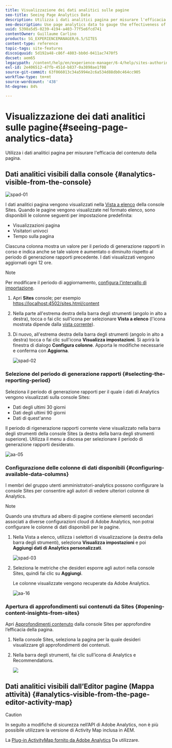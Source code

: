 ```yaml
---
title: Visualizzazione dei dati analitici sulle pagine
seo-title: Seeing Page Analytics Data
description: Utilizza i dati analitici pagina per misurare l'efficacia del contenuto della pagina
seo-description: Use page analytics data to gauge the effectiveness of their page content
uuid: 5398a5d5-0239-4194-a403-77f5e6fcd741
contentOwner: Guillaume Carlino
products: SG_EXPERIENCEMANAGER/6.5/SITES
content-type: reference
topic-tags: site-features
discoiquuid: 5d192a48-c86f-4803-bb0d-0411ac7470f5
docset: aem65
legacypath: /content/help/en/experience-manager/6-4/help/sites-authoring/pa-using.html
exl-id: 2e406512-47fb-451d-b837-0a3898ae1f08
source-git-commit: 63f066013c34a5994e2c6a534d88db0c464cc905
workflow-type: tm+mt
source-wordcount: '438'
ht-degree: 84%

---
```


# Visualizzazione dei dati analitici sulle pagine{#seeing-page-analytics-data}

Utilizza i dati analitici pagina per misurare l&#39;efficacia del contenuto della pagina.

## Dati analitici visibili dalla console {#analytics-visible-from-the-console}

![spad-01](assets/spad-01.png)

I dati analitici pagina vengono visualizzati nella [Vista a elenco](/help/sites-authoring/basic-handling.md#list-view) della console Sites. Quando le pagine vengono visualizzate nel formato elenco, sono disponibili le colonne seguenti per impostazione predefinita:

* Visualizzazioni pagina
* Visitatori univoci
* Tempo sulla pagina

Ciascuna colonna mostra un valore per il periodo di generazione rapporti in corso e indica anche se tale valore è aumentato o diminuito rispetto al periodo di generazione rapporti precedente. I dati visualizzati vengono aggiornati ogni 12 ore.

>[!NOTE]
>
>Per modificare il periodo di aggiornamento, [configura l&#39;intervallo di importazione](/help/sites-administering/adobeanalytics-connect.md#configuring-the-import-interval).

1. Apri **Sites** console; per esempio [https://localhost:4502/sites.html/content](https://localhost:4502/sites.html/content)
1. Nella parte all&#39;estrema destra della barra degli strumenti (angolo in alto a destra), tocca o fai clic sull&#39;icona per selezionare **Vista a elenco** (l&#39;icona mostrata dipende dalla [vista corrente](/help/sites-authoring/basic-handling.md#viewing-and-selecting-resources)).

1. Di nuovo, all&#39;estrema destra della barra degli strumenti (angolo in alto a destra) tocca o fai clic sull&#39;icona **Visualizza impostazioni**. Si aprirà la finestra di dialogo **Configura colonne**. Apporta le modifiche necessarie e conferma con **Aggiorna**.

   ![spad-02](assets/spad-02.png)

### Selezione del periodo di generazione rapporti {#selecting-the-reporting-period}

Seleziona il periodo di generazione rapporti per il quale i dati di Analytics vengono visualizzati sulla console Sites:

* Dati degli ultimi 30 giorni
* Dati degli ultimi 90 giorni
* Dati di quest&#39;anno

Il periodo di rigenerazione rapporti corrente viene visualizzato nella barra degli strumenti della console Sites (a destra della barra degli strumenti superiore). Utilizza il menu a discesa per selezionare il periodo di generazione rapporti desiderato.

![aa-05](assets/aa-05.png)

### Configurazione delle colonne di dati disponibili {#configuring-available-data-columns}

I membri del gruppo utenti amministratori-analytics possono configurare la console Sites per consentire agli autori di vedere ulteriori colonne di Analytics.

>[!NOTE]
>
>Quando una struttura ad albero di pagine contiene elementi secondari associati a diverse configurazioni cloud di Adobe Analytics, non potrai configurare le colonne di dati disponibili per le pagine.

1. Nella Vista a elenco, utilizza i selettori di visualizzazione (a destra della barra degli strumenti), seleziona **Visualizza impostazioni** e poi **Aggiungi dati di Analytics personalizzati**.

   ![spad-03](assets/spad-03.png)

1. Seleziona le metriche che desideri esporre agli autori nella console Sites, quindi fai clic su **Aggiungi**.

   Le colonne visualizzate vengono recuperate da Adobe Analytics.

   ![aa-16](assets/aa-16.png)

### Apertura di approfondimenti sui contenuti da Sites {#opening-content-insights-from-sites}

Apri [Approfondimenti contenuto](/help/sites-authoring/content-insights.md) dalla console Sites per approfondire l’efficacia della pagina.

1. Nella console Sites, seleziona la pagina per la quale desideri visualizzare gli approfondimenti dei contenuti.
1. Nella barra degli strumenti, fai clic sull’icona di Analytics e Recommendations.

   ![](do-not-localize/chlimage_1-14.png)

## Dati analitici visibili dall’Editor pagine (Mappa attività) {#analytics-visible-from-the-page-editor-activity-map}

>[!CAUTION]
>
>In seguito a modifiche di sicurezza nell’API di Adobe Analytics, non è più possibile utilizzare la versione di Activity Map inclusa in AEM.
>
>La [Plug-in ActivityMap fornito da Adobe Analytics](https://experienceleague.adobe.com/docs/analytics/analyze/activity-map/getting-started/get-started-users/activitymap-install.html?lang=it) Da utilizzare.
